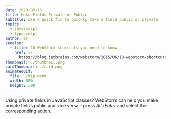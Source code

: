 ```yaml
---
date: 2020-03-16
title: Make Fields Private or Public
subtitle: Use a quick fix to quickly make a field public or private.
topics:
  - javascript
  - typescript
author: er
seealso:
  - title: 10 WebStorm shortcuts you need to know
    href: >-
      https://blog.jetbrains.com/webstorm/2015/06/10-webstorm-shortcuts-you-need-to-know/
thumbnail: ./thumbnail.png
cardThumbnail: ./card.png
animatedGif:
  file: ./tip.webm
  width: 600
  height: 300
---
```

Using private fields in JavaScript classes?
WebStorm can help you make private fields public and vice 
versa – press *Alt+Enter* and select the corresponding action.
